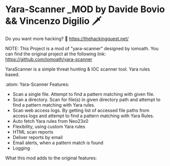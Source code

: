 # Yara-Scanner _MOD by Davide Bovio && Vincenzo Digilio :dagger: 

Do you want more hacking? :bow_and_arrow: https://thehackingquest.net/

NOTE: This Project is a mod of "yara-scanner" designed by iomoath. You can find the original project at the following link: https://github.com/iomoath/yara-scanner

YaraScanner is a simple threat hunting & IOC scanner tool. Yara rules based.

:atom: Yara-Scanner Features:

- Scan a single file. Attempt to find a pattern matching with given file.
- Scan a directory. Scan for file(s) in given directory path and attempt to find a pattern matching with Yara rules.
- Scan web access logs. By getting list of accessed file paths from access logs and attempt to find a pattern matching with Yara Rules.
- Auto fetch Yara rules from Neo23x0
- Flexibility, using custom Yara rules
- HTML scan reports
- Deliver reports by email
- Email alerts, when a pattern match is found
- Logging

What this mod adds to the original features:




